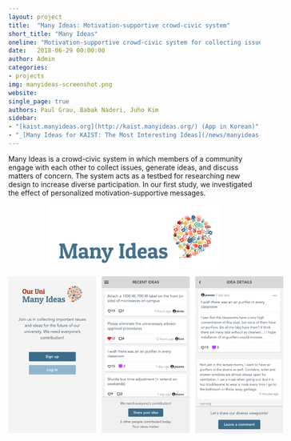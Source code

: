 ```yaml
---
layout: project
title:  "Many Ideas: Motivation-supportive crowd-civic system"
short_title: "Many Ideas"
oneline: "Motivation-supportive crowd-civic system for collecting issues, generating ideas, and discussing matters of concern"
date:   2018-06-29 00:00:00
author: Admin
categories:
- projects
img: manyideas-screenshot.png
website: 
single_page: true
authors: Paul Grau, Babak Naderi, Juho Kim
sidebar:
- "[kaist.manyideas.org](http://kaist.manyideas.org/) (App in Korean)"
- "_[Many Ideas for KAIST: The Most Interesting Ideas](/news/manyideas-report)_. 2018-06-29"
---
```


Many Ideas is a crowd-civic system in which members of a community engage with each other to collect issues, generate ideas, and discuss matters of concern.
The system acts as a testbed for researching new design to increase diverse participation. In our first study, we investigated the effect of personalized motivation-supportive messages.

<p style="text-align: center">
    <img src="/assets/img/projects/manyideas.png" width="350">
</p>

<p style="text-align: center">
    <img src="/assets/img/projects/manyideas-screenshot.png" style="max-width: 550px">
</p>

<!--
**Design goals**

- Creating a positive environment
- Defining and achieving real impact
- Personalized motivation support: Everyone is motivated in different ways, but most applications are built with a certain population in mind. We are employing findings from the Self-determination theory to better support individual motivations.

- "_Personalized Motivation-supportive Messages for Increasing Participation in Crowd-civic Systems_. CSCW 2018. (In submission)"

-->